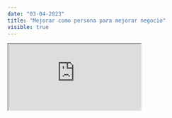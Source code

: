```yaml
---
date: "03-04-2023"
title: "Mejorar como persona para mejorar negocio"
visible: true
---
```

<iframe src="https://www.youtube.com/embed/G_PtYxAoZAQ" allowfullscreen></iframe>
